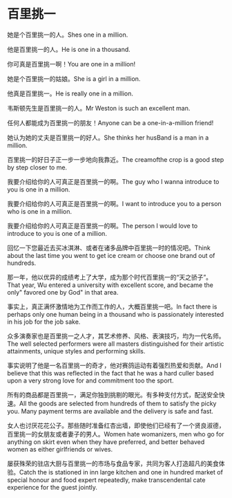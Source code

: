 # 百里挑一

<p><span class="chinese">她是个百里挑一的人。</span><span class="english">Shes one in a million.</span></p>

<p><span class="chinese">他是百里挑一的人。</span><span class="english">He is one in a thousand.</span></p>

<p><span class="chinese">你可真是百里挑一啊！</span><span class="english">You are one in a million!</span></p>

<p><span class="chinese">她是个百里挑一的姑娘。</span><span class="english">She is a girl in a million.</span></p>

<p><span class="chinese">他真是百里挑一。</span><span class="english">He is really one in a million.</span></p>

<p><span class="chinese">韦斯顿先生是百里挑一的人。</span><span class="english">Mr Weston is such an excellent man.</span></p>

<p><span class="chinese">任何人都能成为百里挑一的朋友！</span><span class="english">Anyone can be a one-in-a-million friend!</span></p>

<p><span class="chinese">她认为她的丈夫是百里挑一的好人。</span><span class="english">She thinks her husBand is a man in a million.</span></p>

<p><span class="chinese">百里挑一的好日子正一步一步地向我靠近。</span><span class="english">The creamofthe crop is a good step by step closer to me.</span></p>

<p><span class="chinese">我要介绍给你的人可真正是百里挑一的啊。</span><span class="english">The guy who I wanna introduce to you is one in a million.</span></p>

<p><span class="chinese">我要介绍给你的人可真正是百里挑一的啊。</span><span class="english">I want to introduce you to a person who is one in a million.</span></p>

<p><span class="chinese">我要介绍给你的人可真正是百里挑一的啊。</span><span class="english">The person I would love to introduce to you is one of a million.</span></p>

<p><span class="chinese">回忆一下您最近去买冰淇淋、或者在诸多品牌中百里挑一时的情况吧。</span><span class="english">Think about the last time you went to get ice cream or choose one brand out of hundreds.</span></p>

<p><span class="chinese">那一年，他以优异的成绩考上了大学，成为那个时代百里挑一的“天之骄子”。</span><span class="english">That year, Wu entered a university with excellent score, and became the only" favored one by God" in that area.</span></p>

<p><span class="chinese">事实上，真正满怀激情地为工作而工作的人，大概百里挑一吧。</span><span class="english">In fact there is perhaps only one human being in a thousand who is passionately interested in his job for the job sake.</span></p>

<p><span class="chinese">众多演奏家也是百里挑一之人才，其艺术修养、风格、表演技巧，均为一代名师。</span><span class="english">The well selected performers were all masters distinguished for their artistic attainments, unique styles and performing skills.</span></p>

<p><span class="chinese">事实说明了他是一名百里挑一的奇才，他对赛鸽运动有着强烈热爱和贡献。</span><span class="english">And I believe that this was reflected in the fact that he was a hard culler based upon a very strong love for and commitment too the sport.</span></p>

<p><span class="chinese">所有的商品都是百里挑一，满足你独到挑剔的眼光。有多种支付方式，配送安全快速。</span><span class="english">All the goods are selected from hundreds of them to satisfy the picky you. Many payment terms are available and the delivery is safe and fast.</span></p>

<p><span class="chinese">女人也讨厌花花公子。那些随时准备红杏出墙，即使他们已经有了一个贤良淑德，百里挑一的女朋友或者妻子的男人。</span><span class="english">Women hate womanizers, men who go for anything on skirt even when they have preferred, and better behaved women as either girlfriends or wives.</span></p>

<p><span class="chinese">屡获殊荣的驻店大厨与百里挑一的市场与食品专家，共同为客人打造超凡的美食体验。</span><span class="english">Catch the is stationed in inn large kitchen and one in hundred market of special honour and food expert repeatedly, make transcendental cate experience for the guest jointly.</span></p>

